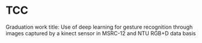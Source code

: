 # TCC
Graduation work title: Use of deep learning for gesture recognition through images captured by a kinect sensor in MSRC-12 and NTU RGB+D data basis
